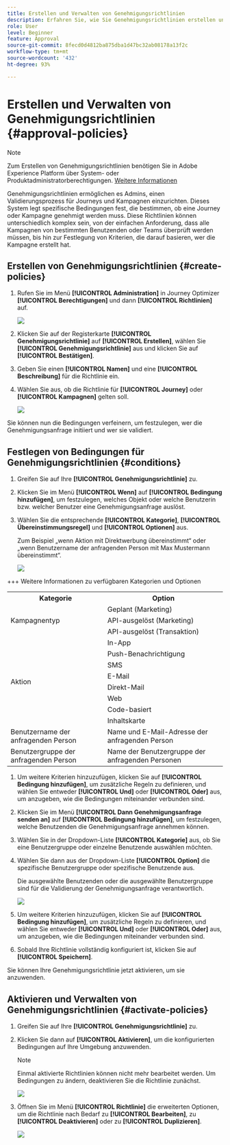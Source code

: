 ```yaml
---
title: Erstellen und Verwalten von Genehmigungsrichtlinien
description: Erfahren Sie, wie Sie Genehmigungsrichtlinien erstellen und verwalten.
role: User
level: Beginner
feature: Approval
source-git-commit: 8fecd0d4812ba875dba1d47bc32ab08178a13f2c
workflow-type: tm+mt
source-wordcount: '432'
ht-degree: 93%

---
```



# Erstellen und Verwalten von Genehmigungsrichtlinien {#approval-policies}

>[!NOTE]
>
>Zum Erstellen von Genehmigungsrichtlinien benötigen Sie in Adobe Experience Platform über System- oder Produktadministratorberechtigungen. [Weitere Informationen](https://experienceleague.adobe.com/en/docs/experience-platform/access-control/home)

Genehmigungsrichtlinien ermöglichen es Admins, einen Validierungsprozess für Journeys und Kampagnen einzurichten. Dieses System legt spezifische Bedingungen fest, die bestimmen, ob eine Journey oder Kampagne genehmigt werden muss. Diese Richtlinien können unterschiedlich komplex sein, von der einfachen Anforderung, dass alle Kampagnen von bestimmten Benutzenden oder Teams überprüft werden müssen, bis hin zur Festlegung von Kriterien, die darauf basieren, wer die Kampagne erstellt hat.

## Erstellen von Genehmigungsrichtlinien {#create-policies}

1. Rufen Sie im Menü **[!UICONTROL Administration]** in Journey Optimizer **[!UICONTROL Berechtigungen]** und dann **[!UICONTROL Richtlinien]** auf.

   ![](assets/policy_create_1.png)

1. Klicken Sie auf der Registerkarte **[!UICONTROL Genehmigungsrichtlinie]** auf **[!UICONTROL Erstellen]**, wählen Sie **[!UICONTROL Genehmigungsrichtlinie]** aus und klicken Sie auf **[!UICONTROL Bestätigen]**.

1. Geben Sie einen **[!UICONTROL Namen]** und eine **[!UICONTROL Beschreibung]** für die Richtlinie ein.

1. Wählen Sie aus, ob die Richtlinie für **[!UICONTROL Journey]** oder **[!UICONTROL Kampagnen]** gelten soll.

   ![](assets/policy_create_2.png)

Sie können nun die Bedingungen verfeinern, um festzulegen, wer die Genehmigungsanfrage initiiert und wer sie validiert.

## Festlegen von Bedingungen für Genehmigungsrichtlinien {#conditions}

1. Greifen Sie auf Ihre **[!UICONTROL Genehmigungsrichtlinie]** zu.

1. Klicken Sie im Menü **[!UICONTROL Wenn]** auf **[!UICONTROL Bedingung hinzufügen]**, um festzulegen, welches Objekt oder welche Benutzerin bzw. welcher Benutzer eine Genehmigungsanfrage auslöst.

1. Wählen Sie die entsprechende **[!UICONTROL Kategorie]**, **[!UICONTROL Übereinstimmungsregel]** und **[!UICONTROL Optionen]** aus.

   Zum Beispiel „wenn Aktion mit Direktwerbung übereinstimmt“ oder „wenn Benutzername der anfragenden Person mit Max Mustermann übereinstimmt“.

   ![](assets/policy_condition_1.png)

+++ Weitere Informationen zu verfügbaren Kategorien und Optionen
   <table>
    <tr>
      <th>Kategorie</th>
      <th>Option</th>
    </tr>
    <tr>
      <td rowspan="3">Kampagnentyp</td>
      <td>Geplant (Marketing)</td>
    </tr>
    <tr>
    <td>API-ausgelöst (Marketing)</td>
    </tr>
    <tr>
    <td>API-ausgelöst (Transaktion)</td>
    </tr>
    <tr>
    <td rowspan="8">Aktion</td>
    <td>In-App</td>
    </tr>
    <tr>
    <td>Push-Benachrichtigung</td>
   </tr>
    <tr>
    <td>SMS</td>
    </tr>
    <tr>
    <td>E-Mail</td>
    </tr>
    <tr>
    <td>Direkt-Mail</td>
    </tr>
    <tr>
    <td>Web</td>
    </tr>
    <tr>
    <td>Code-basiert</td>
    </tr>
    <tr>
    <td>Inhaltskarte</td>
    </tr>
    <tr>
    <td>Benutzername der anfragenden Person</td>
    <td>Name und E-Mail-Adresse der anfragenden Person</td>
    </tr>
    <tr>
    <td>Benutzergruppe der anfragenden Person</td>
    <td>Name der Benutzergruppe der anfragenden Personen</td>
    </tr>
    </table>


1. Um weitere Kriterien hinzuzufügen, klicken Sie auf **[!UICONTROL Bedingung hinzufügen]**, um zusätzliche Regeln zu definieren, und wählen Sie entweder **[!UICONTROL Und]** oder **[!UICONTROL Oder]** aus, um anzugeben, wie die Bedingungen miteinander verbunden sind.

1. Klicken Sie im Menü **[!UICONTROL Dann Genehmigungsanfrage senden an]** auf **[!UICONTROL Bedingung hinzufügen]**, um festzulegen, welche Benutzenden die Genehmigungsanfrage annehmen können.

1. Wählen Sie in der Dropdown-Liste **[!UICONTROL Kategorie]** aus, ob Sie eine Benutzergruppe oder einzelne Benutzende auswählen möchten.

1. Wählen Sie dann aus der Dropdown-Liste **[!UICONTROL Option]** die spezifische Benutzergruppe oder spezifische Benutzende aus.

   Die ausgewählte Benutzenden oder die ausgewählte Benutzergruppe sind für die Validierung der Genehmigungsanfrage verantwortlich.

   ![](assets/policy_condition_2.png)

1. Um weitere Kriterien hinzuzufügen, klicken Sie auf **[!UICONTROL Bedingung hinzufügen]**, um zusätzliche Regeln zu definieren, und wählen Sie entweder **[!UICONTROL Und]** oder **[!UICONTROL Oder]** aus, um anzugeben, wie die Bedingungen miteinander verbunden sind.

1. Sobald Ihre Richtlinie vollständig konfiguriert ist, klicken Sie auf **[!UICONTROL Speichern]**.

Sie können Ihre Genehmigungsrichtlinie jetzt aktivieren, um sie anzuwenden.

## Aktivieren und Verwalten von Genehmigungsrichtlinien {#activate-policies}

1. Greifen Sie auf Ihre **[!UICONTROL Genehmigungsrichtlinie]** zu.

1. Klicken Sie dann auf **[!UICONTROL Aktivieren]**, um die konfigurierten Bedingungen auf Ihre Umgebung anzuwenden.

   >[!NOTE]
   >
   >Einmal aktivierte Richtlinien können nicht mehr bearbeitet werden. Um Bedingungen zu ändern, deaktivieren Sie die Richtlinie zunächst.

   ![](assets/policy_activate_1.png)

1. Öffnen Sie im Menü **[!UICONTROL Richtlinie]** die erweiterten Optionen, um die Richtlinie nach Bedarf zu **[!UICONTROL Bearbeiten]**, zu **[!UICONTROL Deaktivieren]** oder zu **[!UICONTROL Duplizieren]**.

   ![](assets/policy_activate_2.png)

